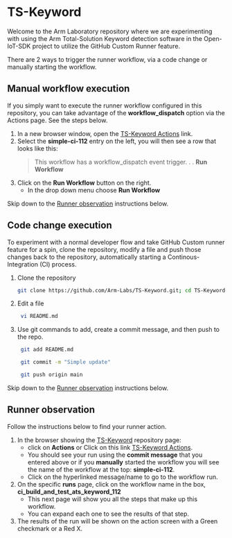 # TS-Keyword
Welcome to the Arm Laboratory repository where we are experimenting with using the Arm Total-Solution Keyword detection software in the Open-IoT-SDK project to utilize the GitHub Custom Runner feature.

There are 2 ways to trigger the runner workflow, via a code change or manually starting the workflow.

## Manual workflow execution

If you simply want to execute the runner workflow configured in this repository, you can take advantage of the **workflow_dispatch** option via the Actions page.  See the steps below.

1. In a new browser window, open the [TS-Keyword Actions](https://github.com/Arm-Labs/TS-Keyword/actions) link.
2. Select the **simple-ci-112** entry on the left, you will then see a row that looks like this:
   > This workflow has a workflow_dispatch event trigger. . .  **Run Workflow**
3. Click on the **Run Workflow** button on the right.
   * In the drop down menu choose **Run Workflow**

Skip down to the [Runner observation](#runner-observation) instructions below.
## Code change execution

To experiment with a normal developer flow and take GitHub Custom runner feature for a spin, clone the repository, modify a file and push those changes back to the repository, automatically starting a Continous-Integration (CI) process.

1. Clone the repository
    ```sh
    git clone https://github.com/Arm-Labs/TS-Keyword.git; cd TS-Keyword
    ```
2. Edit a file
    ```sh
     vi README.md
    ```
3. Use git commands to add, create a commit message, and then push to the repo.
    ```sh
     git add README.md
    ```
    ```sh
     git commit -m "Simple update"
    ```
    ```sh
     git push origin main
    ```
Skip down to the [Runner observation](#runner-observation) instructions below.

## Runner observation
Follow the instructions below to find your runner action.

1. In the browser showing the [TS-Keyword](https://github.com/Arm-Labs/TS-Keyword) repository page:
   * click on **Actions** or Click on this link [TS-Keyword Actions](https://github.com/Arm-Labs/TS-Keyword/actions).
   * You should see your run using the **commit message** that you entered above or if you **manually** started the workflow you will see the name of the workflow at the top: **simple-ci-112**.
   * Click on the hyperlinked message/name to go to the workflow run.
1. On the specific **runs** page, click on the workflow name in the box, **ci_build_and_test_ats_keyword_112**
   * This next page will show you all the steps that make up this workflow.
   * You can expand each one to see the results of that step.
1. The results of the run will be shown on the action screen with a Green checkmark or a Red X.
